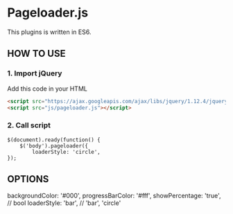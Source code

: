 # Pageloader.js

This plugins is written in ES6.

## HOW TO USE

### 1. Import jQuery
Add this code in your HTML

```html
<script src="https://ajax.googleapis.com/ajax/libs/jquery/1.12.4/jquery.min.js"></script>
<script src="js/pageloader.js"></script>
```


### 2. Call script

```script
$(document).ready(function() {
    $('body').pageloader({
        loaderStyle: 'circle',
});
```


## OPTIONS

backgroundColor: '#000',
progressBarColor: '#fff',
showPercentage: 'true', // bool
loaderStyle: 'bar', // 'bar', 'circle'
